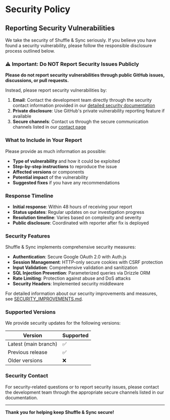 # Security Policy

## Reporting Security Vulnerabilities

We take the security of Shuffle & Sync seriously. If you believe you have found a security vulnerability, please follow the responsible disclosure process outlined below.

### ⚠️ Important: Do NOT Report Security Issues Publicly

**Please do not report security vulnerabilities through public GitHub issues, discussions, or pull requests.**

Instead, please report security vulnerabilities by:

1. **Email**: Contact the development team directly through the security contact information provided in our [detailed security documentation](./docs/SECURITY_IMPROVEMENTS.md)
2. **Private disclosure**: Use GitHub's private vulnerability reporting feature if available
3. **Secure channels**: Contact us through the secure communication channels listed in our [contact page](./client/src/pages/contact.tsx)

### What to Include in Your Report

Please provide as much information as possible:

- **Type of vulnerability** and how it could be exploited
- **Step-by-step instructions** to reproduce the issue
- **Affected versions** or components
- **Potential impact** of the vulnerability
- **Suggested fixes** if you have any recommendations

### Response Timeline

- **Initial response**: Within 48 hours of receiving your report
- **Status updates**: Regular updates on our investigation progress
- **Resolution timeline**: Varies based on complexity and severity
- **Public disclosure**: Coordinated with reporter after fix is deployed

### Security Features

Shuffle & Sync implements comprehensive security measures:

- **Authentication**: Secure Google OAuth 2.0 with Auth.js
- **Session Management**: HTTP-only secure cookies with CSRF protection
- **Input Validation**: Comprehensive validation and sanitization
- **SQL Injection Prevention**: Parameterized queries via Drizzle ORM
- **Rate Limiting**: Protection against abuse and DoS attacks
- **Security Headers**: Implemented security middleware

For detailed information about our security improvements and measures, see [SECURITY_IMPROVEMENTS.md](./docs/SECURITY_IMPROVEMENTS.md).

### Supported Versions

We provide security updates for the following versions:

| Version | Supported |
|---------|-----------|
| Latest (main branch) | ✅ |
| Previous release | ✅ |
| Older versions | ❌ |

### Security Contact

For security-related questions or to report security issues, please contact the development team through the appropriate secure channels listed in our documentation.

---

**Thank you for helping keep Shuffle & Sync secure!**